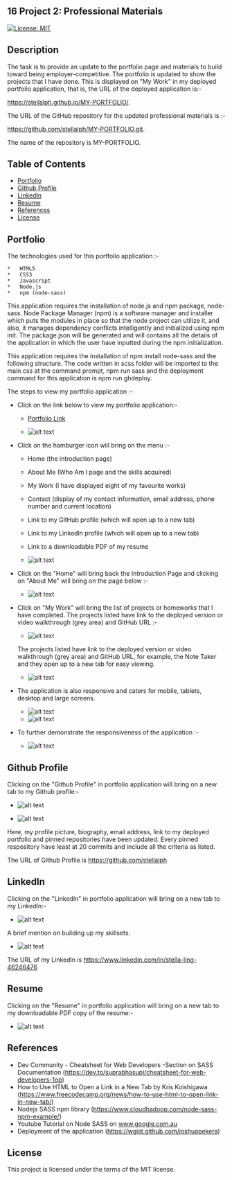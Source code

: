 ## 16 Project 2: Professional Materials

[![License: MIT](https://img.shields.io/badge/License-MIT-yellow.svg)](https://opensource.org/licenses/MIT)

## Description

The task is to provide an update to the portfolio page and materials to build toward being employer-competitive.  The portfolio is updated to show the projects that I have done.  This is displayed on "My Work" in my deployed portfolio application, that is, the URL of the deployed application is:-

 https://stellalph.github.io/MY-PORTFOLIO/.  
 
 The URL of the GitHub repository for the updated professional materials is :-
 
 https://github.com/stellalph/MY-PORTFOLIO.git.

The name of the repository is MY-PORTFOLIO.


## Table of Contents

* [Portfolio](#portfolio)
* [Github Profile](#githubprofile)
* [Linkedln](#linkedln)
* [Resume](#resume)
* [References](#references)
* [License](#license)

## Portfolio

The technologies used for this portfolio application :-

    *   HTML5
    *   CSS3
    *   Javascript
    *   Node.js
    *   npm (node-sass)

This application requires the installation of node.js and npm package, node-sass. Node Package Manager (npm) is a software manager and installer which puts the modules in place so that the node project can utilize it, and also, it manages dependency conflicts intelligently and initialized using npm init.  The package.json will be generated and will contains all the details of the application in which the user have inputted during the npm initialization.

This application requires the installation of npm install node-sass and the following structure.  The code written in scss folder will be imported to the main.css at the command prompt, npm run sass and the deployment command for this application is npm run ghdeploy.

The steps to view my portfolio application :-

* Click on the link below to view my portfolio application:-

    * [Portfolio Link](https://stellalph.github.io/MY-PORTFOLIO)

    * ![alt text](./Dist/img/pp1.png)

*   Click on the hamburger icon will bring on the menu :-

    * Home (the introduction page)
    * About Me (Who Am I page and the skills acquired)
    * My Work (I have displayed eight of my favourite works)
    * Contact (display of my contact information, email address, phone number and current location)
    * Link to my GitHub profile (which will open up to a new tab)
    * Link to my Linkedln profile (which will open up to a new tab)
    * Link to a downloadable PDF of my resume

    * ![alt text](./Dist/img/pp2.png)

 * Click on the "Home" will bring back the Introduction Page and clicking on "About Me" will bring on the page below :-

   * ![alt text](./Dist/img/pp3.png)

* Click on "My Work" will bring the list of projects or homeworks that I have completed.  The projects listed have link to the deployed version or video walkthrough (grey area) and GitHub URL :-

    * ![alt text](./Dist/img/pp5.png)

  The projects listed have link to the deployed version or video walkthrough (grey area) and GitHub URL, for example, the Note Taker and they open up to a new tab for easy viewing.

    * ![alt text](./Dist/img/pp6.png)

* The application is also responsive and caters for mobile, tablets, desktop and large screens.

    * ![alt text](./Dist/img/pp7.png)
    * ![alt text](./Dist/img/pp8.png)

* To further demonstrate the responsiveness of the application :-

  * ![alt text](./Dist/img/pp9.png)
 
## Github Profile

Clicking on the "Github Profile" in portfolio application will bring on a new tab to my Github profile:-


* ![alt text](./Dist/img/pp11.png)

* ![alt text](./Dist/img/pp10.png)

Here, my profile picture, biography, email address, link to my deployed portfolio and pinned repositories have been updated.  Every pinned respository have least at 20 commits and include all the criteria as listed.

The URL of Github Profile is https://github.com/stellalph


## Linkedln

Clicking on the "Linkedln" in portfolio application will bring on a new tab to my Linkedln:-

* ![alt text](./Dist/img/pp12.png)

A brief mention on building up my skillsets.


* ![alt text](./Dist/img/pp13.png)

The URL of my Linkedln is https://www.linkedin.com/in/stella-ling-46246476

## Resume

Clicking on the "Resume" in portfolio application will bring on a new tab to my downloadable PDF copy of the resume:-

* ![alt text](./Dist/img/pp14.png)

## References

* Dev Community - Cheatsheet for Web Developers -Section on SASS Documentation (https://dev.to/suprabhasupi/cheatsheet-for-web-developers-1op)
* How to Use HTML to Open a Link in a New Tab by Kris Koishigawa (https://www.freecodecamp.org/news/how-to-use-html-to-open-link-in-new-tab/)
* Nodejs SASS npm library (https://www.cloudhadoop.com/node-sass-npm-example/)
* Youtube Tutorial on Node SASS on www.google.com.au
* Deployment of the application (https://wgist.github.com/joshuapekera)


## License

This project is licensed under the terms of the MIT license.
 